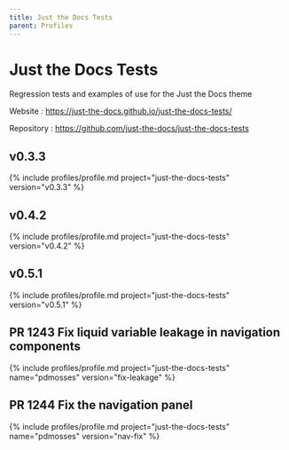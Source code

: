 ```yaml
---
title: Just the Docs Tests
parent: Profiles
---
```


# Just the Docs Tests

Regression tests and examples of use for the Just the Docs theme

Website
: <https://just-the-docs.github.io/just-the-docs-tests/>

Repository
: <https://github.com/just-the-docs/just-the-docs-tests>

## v0.3.3

{% include profiles/profile.md project="just-the-docs-tests" version="v0.3.3" %}

## v0.4.2

{% include profiles/profile.md project="just-the-docs-tests" version="v0.4.2" %}

## v0.5.1

{% include profiles/profile.md project="just-the-docs-tests" version="v0.5.1" %}

## PR 1243 Fix liquid variable leakage in navigation components

{% include profiles/profile.md project="just-the-docs-tests" name="pdmosses" version="fix-leakage" %}

## PR 1244 Fix the navigation panel

{% include profiles/profile.md project="just-the-docs-tests" name="pdmosses" version="nav-fix" %}
